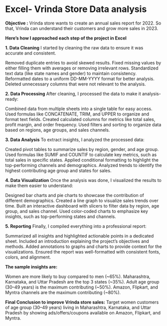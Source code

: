 # Excel- Vrinda Store Data analysis
**Objective :**
Vrinda store wants to create an annual sales report for 2022. So that, Vrinda can understand their customers and grow more sales in 2023.

**Here’s how I approached each step of the project in Excel**

**1. Data Cleaning**
I started by cleaning the raw data to ensure it was accurate and consistent.

Removed duplicate entries to avoid skewed results.
Fixed missing values by either filling them with averages or removing irrelevant rows.
Standardized text data (like state names and gender) to maintain consistency.
Reformatted dates to a uniform DD-MM-YYYY format for better analysis.
Deleted unnecessary columns that were not relevant to the analysis.

**2. Data Processing**
After cleaning, I processed the data to make it analysis-ready:

Combined data from multiple sheets into a single table for easy access.
Used formulas like CONCATENATE, TRIM, and UPPER to organize and format text fields.
Created calculated columns for metrics like total sales, profit margin, and order frequency.
Used filters and sorting to organize data based on regions, age groups, and sales channels.

**3. Data Analysis**
To extract insights, I analyzed the processed data:

Created pivot tables to summarize sales by region, gender, and age group.
Used formulas like SUMIF and COUNTIF to calculate key metrics, such as total sales in specific states.
Applied conditional formatting to highlight the top-performing channels and demographics.
Analyzed trends to identify the highest contributing age group and states for sales.

**4. Data Visualization**
Once the analysis was done, I visualized the results to make them easier to understand:

Designed bar charts and pie charts to showcase the contribution of different demographics.
Created a line graph to visualize sales trends over time.
Built an interactive dashboard with slicers to filter data by region, age group, and sales channel.
Used color-coded charts to emphasize key insights, such as top-performing states and channels.

**5. Reporting**
Finally, I compiled everything into a professional report:

Summarized all insights and highlighted actionable points in a dedicated sheet.
Included an introduction explaining the project’s objectives and methods.
Added annotations to graphs and charts to provide context for the visualizations.
Ensured the report was well-formatted with consistent fonts, colors, and alignment.

**The sample insights are:**

Women are more likely to buy compared to men (~65%).
Maharashtra, Karnataka, and Uttar Pradesh are the top 3 states (~35%).
Adult age group (30–49 years) is the maximum contributing (~50%).
Amazon, Flipkart, and Myntra channels are the maximum contributing (~80%).

**Final Conclusion to improve Vrinda store sales:**
Target women customers of age group (30–49 years) living in Maharashtra, Karnataka, and Uttar Pradesh by showing ads/offers/coupons available on Amazon, Flipkart, and Myntra.
